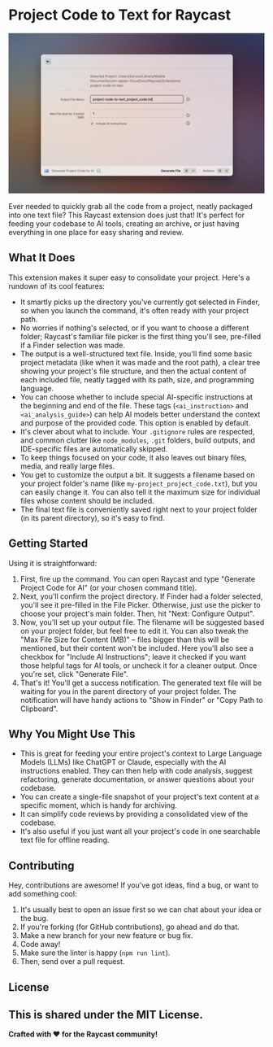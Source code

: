 # Project Code to Text for Raycast

![Project Code to Text Command Screenshot](./metadata/project-code-to-text-1.png) 

Ever needed to quickly grab all the code from a project, neatly packaged into one text file? This Raycast extension does just that! It's perfect for feeding your codebase to AI tools, creating an archive, or just having everything in one place for easy sharing and review.

## What It Does

This extension makes it super easy to consolidate your project. Here's a rundown of its cool features:

*   It smartly picks up the directory you've currently got selected in Finder, so when you launch the command, it's often ready with your project path.
*   No worries if nothing's selected, or if you want to choose a different folder; Raycast's familiar file picker is the first thing you'll see, pre-filled if a Finder selection was made.
*   The output is a well-structured text file. Inside, you'll find some basic project metadata (like when it was made and the root path), a clear tree showing your project's file structure, and then the actual content of each included file, neatly tagged with its path, size, and programming language.
*   You can choose whether to include special AI-specific instructions at the beginning and end of the file. These tags (`<ai_instruction>` and `<ai_analysis_guide>`) can help AI models better understand the context and purpose of the provided code. This option is enabled by default.
*   It's clever about what to include. Your `.gitignore` rules are respected, and common clutter like `node_modules`, `.git` folders, build outputs, and IDE-specific files are automatically skipped.
*   To keep things focused on your code, it also leaves out binary files, media, and really large files.
*   You get to customize the output a bit. It suggests a filename based on your project folder's name (like `my-project_project_code.txt`), but you can easily change it. You can also tell it the maximum size for individual files whose content should be included.
*   The final text file is conveniently saved right next to your project folder (in its parent directory), so it's easy to find.

## Getting Started

Using it is straightforward:

1.  First, fire up the command. You can open Raycast and type "Generate Project Code for AI" (or your chosen command title).
2.  Next, you'll confirm the project directory. If Finder had a folder selected, you'll see it pre-filled in the File Picker. Otherwise, just use the picker to choose your project's main folder. Then, hit "Next: Configure Output".
3.  Now, you'll set up your output file. The filename will be suggested based on your project folder, but feel free to edit it. You can also tweak the "Max File Size for Content (MB)" – files bigger than this will be mentioned, but their content won't be included. Here you'll also see a checkbox for "Include AI Instructions"; leave it checked if you want those helpful tags for AI tools, or uncheck it for a cleaner output. Once you're set, click "Generate File".
4.  That's it! You'll get a success notification. The generated text file will be waiting for you in the parent directory of your project folder. The notification will have handy actions to "Show in Finder" or "Copy Path to Clipboard".

## Why You Might Use This

*   This is great for feeding your entire project's context to Large Language Models (LLMs) like ChatGPT or Claude, especially with the AI instructions enabled. They can then help with code analysis, suggest refactoring, generate documentation, or answer questions about your codebase.
*   You can create a single-file snapshot of your project's text content at a specific moment, which is handy for archiving.
*   It can simplify code reviews by providing a consolidated view of the codebase.
*   It's also useful if you just want all your project's code in one searchable text file for offline reading.


## Contributing

Hey, contributions are awesome! If you've got ideas, find a bug, or want to add something cool:

1.  It's usually best to open an issue first so we can chat about your idea or the bug.
2.  If you're forking (for GitHub contributions), go ahead and do that.
3.  Make a new branch for your new feature or bug fix.
4.  Code away!
5.  Make sure the linter is happy (`npm run lint`).
6.  Then, send over a pull request.

## License

This is shared under the MIT License. 
---

**Crafted with ❤️ for the Raycast community!**